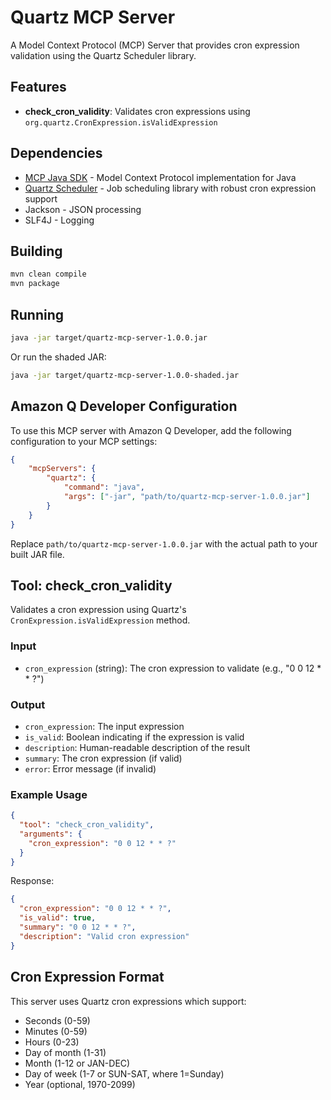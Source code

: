 # Quartz MCP Server

A Model Context Protocol (MCP) Server that provides cron expression validation using the Quartz Scheduler library.

## Features

- **check_cron_validity**: Validates cron expressions using `org.quartz.CronExpression.isValidExpression`

## Dependencies

- [MCP Java SDK](https://github.com/modelcontextprotocol/java-sdk) - Model Context Protocol implementation for Java
- [Quartz Scheduler](https://www.quartz-scheduler.org/) - Job scheduling library with robust cron expression support
- Jackson - JSON processing
- SLF4J - Logging

## Building

```bash
mvn clean compile
mvn package
```

## Running

```bash
java -jar target/quartz-mcp-server-1.0.0.jar
```

Or run the shaded JAR:

```bash
java -jar target/quartz-mcp-server-1.0.0-shaded.jar
```

## Amazon Q Developer Configuration

To use this MCP server with Amazon Q Developer, add the following configuration to your MCP settings:

```json
{
    "mcpServers": {
        "quartz": {
            "command": "java",
            "args": ["-jar", "path/to/quartz-mcp-server-1.0.0.jar"]
        }
    }
}
```

Replace `path/to/quartz-mcp-server-1.0.0.jar` with the actual path to your built JAR file.

## Tool: check_cron_validity

Validates a cron expression using Quartz's `CronExpression.isValidExpression` method.

### Input

- `cron_expression` (string): The cron expression to validate (e.g., "0 0 12 * * ?")

### Output

- `cron_expression`: The input expression
- `is_valid`: Boolean indicating if the expression is valid
- `description`: Human-readable description of the result
- `summary`: The cron expression (if valid)
- `error`: Error message (if invalid)

### Example Usage

```json
{
  "tool": "check_cron_validity",
  "arguments": {
    "cron_expression": "0 0 12 * * ?"
  }
}
```

Response:
```json
{
  "cron_expression": "0 0 12 * * ?",
  "is_valid": true,
  "summary": "0 0 12 * * ?",
  "description": "Valid cron expression"
}
```

## Cron Expression Format

This server uses Quartz cron expressions which support:
- Seconds (0-59)
- Minutes (0-59) 
- Hours (0-23)
- Day of month (1-31)
- Month (1-12 or JAN-DEC)
- Day of week (1-7 or SUN-SAT, where 1=Sunday)
- Year (optional, 1970-2099)
